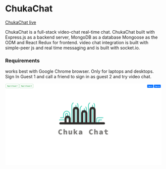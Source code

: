 # ChukaChat
[ChukaChat live](https://chukachat.herokuapp.com/#/)

ChukaChat is a full-stack video-chat real-time chat. ChukaChat built with Express.js as a backend server, MongoDB as a database Mongoose as the ODM and React Redux for frontend. video chat integration is built with simple-peer js and real time messaging and is built with socket.io. 


### Requirements
works best with Google Chrome browser. Only for laptops and desktops. Sign In Guest 1 and call a friend to sign in as guest 2 and try video chat.

![image of splash](/splash/preview.png)